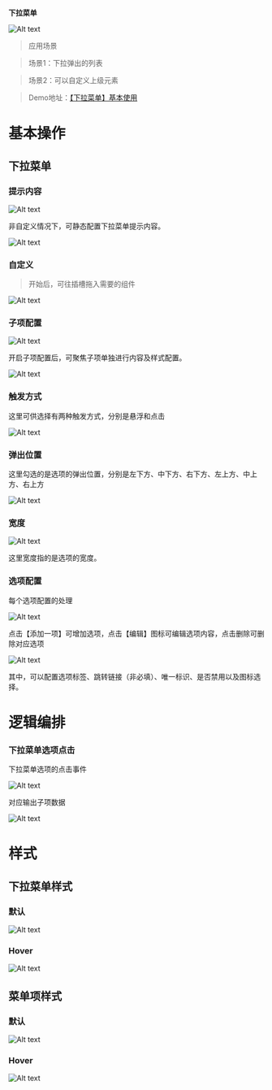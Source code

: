  **下拉菜单** 

![Alt text](img/out-0.png)

> 应用场景

> 场景1：下拉弹出的列表

> 场景2：可以自定义上级元素

> Demo地址：[【下拉菜单】基本使用](https://my.mybricks.world/mybricks-pc-page/index.html?id=477503433297989)

# 基本操作

## 下拉菜单

### 提示内容

![Alt text](img/out-1.png)

非自定义情况下，可静态配置下拉菜单提示内容。

![Alt text](img/out-2.png)

### 自定义

> 开始后，可往插槽拖入需要的组件

![Alt text](img/out-3.png)

### 子项配置

![Alt text](img/out-4.png)

开启子项配置后，可聚焦子项单独进行内容及样式配置。

![Alt text](img/out-5.png)

### 触发方式

这里可供选择有两种触发方式，分别是悬浮和点击

![Alt text](img/out-6.png)

### 弹出位置

这里勾选的是选项的弹出位置，分别是左下方、中下方、右下方、左上方、中上方、右上方

![Alt text](img/out-7.png)

### 宽度

![Alt text](img/out-8.png)

这里宽度指的是选项的宽度。

### 选项配置

每个选项配置的处理

![Alt text](img/out-9.png)

点击【添加一项】可增加选项，点击【编辑】图标可编辑选项内容，点击删除可删除对应选项

![Alt text](img/out-10.png)

其中，可以配置选项标签、跳转链接（非必填）、唯一标识、是否禁用以及图标选择。

# 逻辑编排

### 下拉菜单选项点击

下拉菜单选项的点击事件

![Alt text](img/out-11.png)

对应输出子项数据

![Alt text](img/out-12.png)

  

# 样式

## 下拉菜单样式

### 默认

![Alt text](img/out-13.png)

### Hover

![Alt text](img/out-14.png)

  

## 菜单项样式

### 默认

![Alt text](img/out-15.png)

### Hover

![Alt text](img/out-16.png)